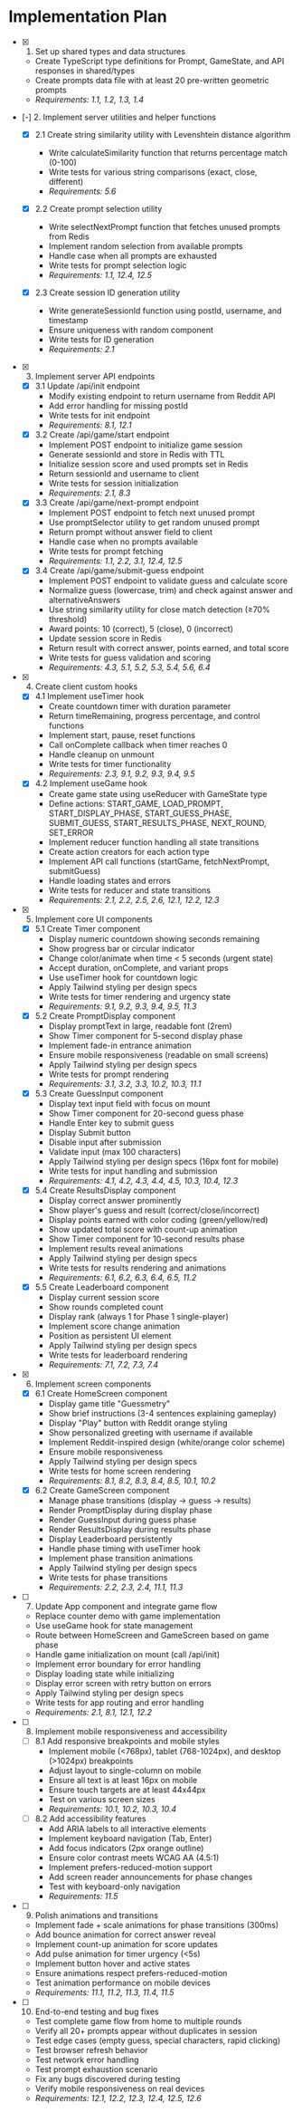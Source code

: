 # Implementation Plan

- [x] 1. Set up shared types and data structures

  - Create TypeScript type definitions for Prompt, GameState, and API responses in shared/types
  - Create prompts data file with at least 20 pre-written geometric prompts
  - _Requirements: 1.1, 1.2, 1.3, 1.4_

- [-] 2. Implement server utilities and helper functions

  - [x] 2.1 Create string similarity utility with Levenshtein distance algorithm
    - Write calculateSimilarity function that returns percentage match (0-100)
    - Write tests for various string comparisons (exact, close, different)
    - _Requirements: 5.6_
  - [x] 2.2 Create prompt selection utility

    - Write selectNextPrompt function that fetches unused prompts from Redis
    - Implement random selection from available prompts
    - Handle case when all prompts are exhausted
    - Write tests for prompt selection logic
    - _Requirements: 1.1, 12.4, 12.5_

  - [x] 2.3 Create session ID generation utility

    - Write generateSessionId function using postId, username, and timestamp
    - Ensure uniqueness with random component
    - Write tests for ID generation
    - _Requirements: 2.1_

- [x] 3. Implement server API endpoints

  - [x] 3.1 Update /api/init endpoint
    - Modify existing endpoint to return username from Reddit API
    - Add error handling for missing postId
    - Write tests for init endpoint
    - _Requirements: 8.1, 12.1_
  - [x] 3.2 Create /api/game/start endpoint
    - Implement POST endpoint to initialize game session
    - Generate sessionId and store in Redis with TTL
    - Initialize session score and used prompts set in Redis
    - Return sessionId and username to client
    - Write tests for session initialization
    - _Requirements: 2.1, 8.3_
  - [x] 3.3 Create /api/game/next-prompt endpoint
    - Implement POST endpoint to fetch next unused prompt
    - Use promptSelector utility to get random unused prompt
    - Return prompt without answer field to client
    - Handle case when no prompts available
    - Write tests for prompt fetching
    - _Requirements: 1.1, 2.2, 3.1, 12.4, 12.5_
  - [x] 3.4 Create /api/game/submit-guess endpoint
    - Implement POST endpoint to validate guess and calculate score
    - Normalize guess (lowercase, trim) and check against answer and alternativeAnswers
    - Use string similarity utility for close match detection (≥70% threshold)
    - Award points: 10 (correct), 5 (close), 0 (incorrect)
    - Update session score in Redis
    - Return result with correct answer, points earned, and total score
    - Write tests for guess validation and scoring
    - _Requirements: 4.3, 5.1, 5.2, 5.3, 5.4, 5.6, 6.4_

- [x] 4. Create client custom hooks

  - [x] 4.1 Implement useTimer hook
    - Create countdown timer with duration parameter
    - Return timeRemaining, progress percentage, and control functions
    - Implement start, pause, reset functions
    - Call onComplete callback when timer reaches 0
    - Handle cleanup on unmount
    - Write tests for timer functionality
    - _Requirements: 2.3, 9.1, 9.2, 9.3, 9.4, 9.5_
  - [x] 4.2 Implement useGame hook
    - Create game state using useReducer with GameState type
    - Define actions: START_GAME, LOAD_PROMPT, START_DISPLAY_PHASE, START_GUESS_PHASE, SUBMIT_GUESS, START_RESULTS_PHASE, NEXT_ROUND, SET_ERROR
    - Implement reducer function handling all state transitions
    - Create action creators for each action type
    - Implement API call functions (startGame, fetchNextPrompt, submitGuess)
    - Handle loading states and errors
    - Write tests for reducer and state transitions
    - _Requirements: 2.1, 2.2, 2.5, 2.6, 12.1, 12.2, 12.3_

- [x] 5. Implement core UI components

  - [x] 5.1 Create Timer component
    - Display numeric countdown showing seconds remaining
    - Show progress bar or circular indicator
    - Change color/animate when time < 5 seconds (urgent state)
    - Accept duration, onComplete, and variant props
    - Use useTimer hook for countdown logic
    - Apply Tailwind styling per design specs
    - Write tests for timer rendering and urgency state
    - _Requirements: 9.1, 9.2, 9.3, 9.4, 9.5, 11.3_
  - [x] 5.2 Create PromptDisplay component
    - Display promptText in large, readable font (2rem)
    - Show Timer component for 5-second display phase
    - Implement fade-in entrance animation
    - Ensure mobile responsiveness (readable on small screens)
    - Apply Tailwind styling per design specs
    - Write tests for prompt rendering
    - _Requirements: 3.1, 3.2, 3.3, 10.2, 10.3, 11.1_
  - [x] 5.3 Create GuessInput component
    - Display text input field with focus on mount
    - Show Timer component for 20-second guess phase
    - Handle Enter key to submit guess
    - Display Submit button
    - Disable input after submission
    - Validate input (max 100 characters)
    - Apply Tailwind styling per design specs (16px font for mobile)
    - Write tests for input handling and submission
    - _Requirements: 4.1, 4.2, 4.3, 4.4, 4.5, 10.3, 10.4, 12.3_
  - [x] 5.4 Create ResultsDisplay component
    - Display correct answer prominently
    - Show player's guess and result (correct/close/incorrect)
    - Display points earned with color coding (green/yellow/red)
    - Show updated total score with count-up animation
    - Show Timer component for 10-second results phase
    - Implement results reveal animations
    - Apply Tailwind styling per design specs
    - Write tests for results rendering and animations
    - _Requirements: 6.1, 6.2, 6.3, 6.4, 6.5, 11.2_
  - [x] 5.5 Create Leaderboard component
    - Display current session score
    - Show rounds completed count
    - Display rank (always 1 for Phase 1 single-player)
    - Implement score change animation
    - Position as persistent UI element
    - Apply Tailwind styling per design specs
    - Write tests for leaderboard rendering
    - _Requirements: 7.1, 7.2, 7.3, 7.4_

- [x] 6. Implement screen components

  - [x] 6.1 Create HomeScreen component
    - Display game title "Guessmetry"
    - Show brief instructions (3-4 sentences explaining gameplay)
    - Display "Play" button with Reddit orange styling
    - Show personalized greeting with username if available
    - Implement Reddit-inspired design (white/orange color scheme)
    - Ensure mobile responsiveness
    - Apply Tailwind styling per design specs
    - Write tests for home screen rendering
    - _Requirements: 8.1, 8.2, 8.3, 8.4, 8.5, 10.1, 10.2_
  - [x] 6.2 Create GameScreen component
    - Manage phase transitions (display → guess → results)
    - Render PromptDisplay during display phase
    - Render GuessInput during guess phase
    - Render ResultsDisplay during results phase
    - Display Leaderboard persistently
    - Handle phase timing with useTimer hook
    - Implement phase transition animations
    - Apply Tailwind styling per design specs
    - Write tests for phase transitions
    - _Requirements: 2.2, 2.3, 2.4, 11.1, 11.3_

- [ ] 7. Update App component and integrate game flow

  - Replace counter demo with game implementation
  - Use useGame hook for state management
  - Route between HomeScreen and GameScreen based on game phase
  - Handle game initialization on mount (call /api/init)
  - Implement error boundary for error handling
  - Display loading state while initializing
  - Display error screen with retry button on errors
  - Apply Tailwind styling per design specs
  - Write tests for app routing and error handling
  - _Requirements: 2.1, 8.1, 12.1, 12.2_

- [ ] 8. Implement mobile responsiveness and accessibility

  - [ ] 8.1 Add responsive breakpoints and mobile styles
    - Implement mobile (<768px), tablet (768-1024px), and desktop (>1024px) breakpoints
    - Adjust layout to single-column on mobile
    - Ensure all text is at least 16px on mobile
    - Ensure touch targets are at least 44x44px
    - Test on various screen sizes
    - _Requirements: 10.1, 10.2, 10.3, 10.4_
  - [ ] 8.2 Add accessibility features
    - Add ARIA labels to all interactive elements
    - Implement keyboard navigation (Tab, Enter)
    - Add focus indicators (2px orange outline)
    - Ensure color contrast meets WCAG AA (4.5:1)
    - Implement prefers-reduced-motion support
    - Add screen reader announcements for phase changes
    - Test with keyboard-only navigation
    - _Requirements: 11.5_

- [ ] 9. Polish animations and transitions

  - Implement fade + scale animations for phase transitions (300ms)
  - Add bounce animation for correct answer reveal
  - Implement count-up animation for score updates
  - Add pulse animation for timer urgency (<5s)
  - Implement button hover and active states
  - Ensure animations respect prefers-reduced-motion
  - Test animation performance on mobile devices
  - _Requirements: 11.1, 11.2, 11.3, 11.4, 11.5_

- [ ] 10. End-to-end testing and bug fixes
  - Test complete game flow from home to multiple rounds
  - Verify all 20+ prompts appear without duplicates in session
  - Test edge cases (empty guess, special characters, rapid clicking)
  - Test browser refresh behavior
  - Test network error handling
  - Test prompt exhaustion scenario
  - Fix any bugs discovered during testing
  - Verify mobile responsiveness on real devices
  - _Requirements: 12.1, 12.2, 12.3, 12.4, 12.5, 12.6_

